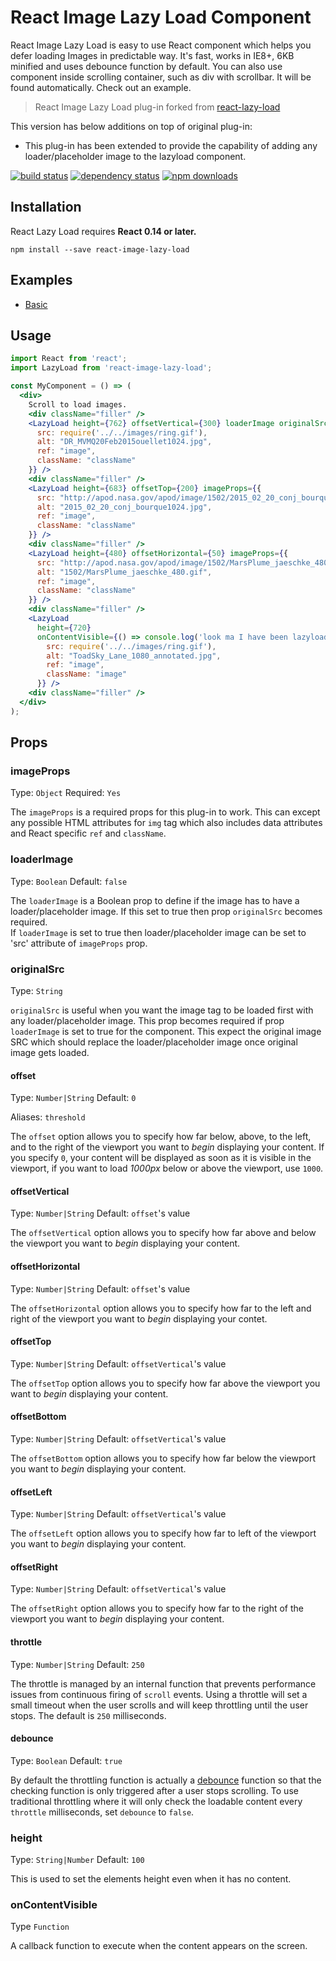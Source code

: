 React Image Lazy Load Component
=========================

React Image Lazy Load is easy to use React component which helps you defer loading Images in predictable way. It's fast, works in IE8+, 6KB minified and uses debounce function by default. You can also use component inside scrolling container, such as div with scrollbar. It will be found automatically. Check out an example.

> React Image Lazy Load plug-in forked from <a target="_blank" href="https://github.com/loktar00/react-lazy-load">react-lazy-load</a>

This version has below additions on top of original plug-in:
<ul>
  <li>This plug-in has been extended to provide the capability of adding any loader/placeholder image to the lazyload component.</li>
</ul>

[![build status](https://img.shields.io/travis/loktar00/react-lazy-load.svg?style=flat-square)](https://travis-ci.org/loktar00/react-lazy-load)
[![dependency status](https://david-dm.org/loktar00/react-lazy-load.svg?style=flat-square)](https://david-dm.org/loktar00/react-lazy-load)
[![npm downloads](https://img.shields.io/npm/dm/react-lazy-load.svg?style=flat-square)](https://www.npmjs.com/package/react-lazy-load)

## Installation
React Lazy Load requires **React 0.14 or later.**

```
npm install --save react-image-lazy-load
```

## Examples
* [Basic](https://github.com/vikash-bhardwaj/react-image-lazy-load/tree/master/examples/basic)

## Usage

```jsx
import React from 'react';
import LazyLoad from 'react-image-lazy-load';

const MyComponent = () => (
  <div>
    Scroll to load images.
    <div className="filler" />
    <LazyLoad height={762} offsetVertical={300} loaderImage originalSrc="http://apod.nasa.gov/apod/image/1502/HDR_MVMQ20Feb2015ouellet1024.jpg" imageProps={{
      src: require('../../images/ring.gif'),
      alt: "DR_MVMQ20Feb2015ouellet1024.jpg",
      ref: "image",
      className: "className"
    }} />
    <div className="filler" />
    <LazyLoad height={683} offsetTop={200} imageProps={{
      src: "http://apod.nasa.gov/apod/image/1502/2015_02_20_conj_bourque1024.jpg",
      alt: "2015_02_20_conj_bourque1024.jpg",
      ref: "image",
      className: "className"
    }} />
    <div className="filler" />
    <LazyLoad height={480} offsetHorizontal={50} imageProps={{
      src: "http://apod.nasa.gov/apod/image/1502/MarsPlume_jaeschke_480.gif",
      alt: "1502/MarsPlume_jaeschke_480.gif",
      ref: "image",
      className: "className"
    }} />
    <div className="filler" />
    <LazyLoad
      height={720}
      onContentVisible={() => console.log('look ma I have been lazyloaded!')} originalSrc="http://apod.nasa.gov/apod/image/1502/ToadSky_Lane_1080_annotated.jpg" loaderImage={true} imageProps={{
        src: require('../../images/ring.gif'),
        alt: "ToadSky_Lane_1080_annotated.jpg",
        ref: "image",
        className: "image"
      }} />
    <div className="filler" />
  </div>
);
```

## Props

### imageProps
Type: `Object` Required: `Yes`

The `imageProps` is a required props for this plug-in to work. This can except any possible HTML attributes for `img` tag which also includes data attributes and React specific `ref` and `className`.

### loaderImage
Type: `Boolean` Default: `false`

The `loaderImage` is a Boolean prop to define if the image has to have a loader/placeholder image. If this set to true then prop `originalSrc` becomes required. <br />
If `loaderImage` is set to true then loader/placeholder image can be set to 'src' attribute of `imageProps` prop.

### originalSrc
Type: `String`

`originalSrc` is useful when you want the image tag to be loaded first with any loader/placeholder image. This prop becomes required if prop `loaderImage` is set to true for the component. This expect the original image SRC which should replace the loader/placeholder image once original image gets loaded.

#### offset
Type: `Number|String` Default: `0`

Aliases: `threshold`

The `offset` option allows you to specify how far below, above, to the left, and to the right of the viewport you want to _begin_ displaying your content. If you specify `0`, your content will be displayed as soon as it is visible in the viewport, if you want to load _1000px_ below or above the viewport, use `1000`.

#### offsetVertical
Type: `Number|String` Default: `offset`'s value

The `offsetVertical` option allows you to specify how far above and below the viewport you want to _begin_ displaying your content.

#### offsetHorizontal
Type: `Number|String` Default: `offset`'s value

The `offsetHorizontal` option allows you to specify how far to the left and right of the viewport you want to _begin_ displaying your contet.

#### offsetTop
Type: `Number|String` Default: `offsetVertical`'s value

The `offsetTop` option allows you to specify how far above the viewport you want to _begin_ displaying your content.

#### offsetBottom
Type: `Number|String` Default: `offsetVertical`'s value

The `offsetBottom` option allows you to specify how far below the viewport you want to _begin_ displaying your content.

#### offsetLeft
Type: `Number|String` Default: `offsetVertical`'s value

The `offsetLeft` option allows you to specify how far to left of the viewport you want to _begin_ displaying your content.

#### offsetRight
Type: `Number|String` Default: `offsetVertical`'s value

The `offsetRight` option allows you to specify how far to the right of the viewport you want to _begin_ displaying your content.

#### throttle
Type: `Number|String` Default: `250`

The throttle is managed by an internal function that prevents performance issues from continuous firing of `scroll` events. Using a throttle will set a small timeout when the user scrolls and will keep throttling until the user stops. The default is `250` milliseconds.

#### debounce
Type: `Boolean` Default: `true`

By default the throttling function is actually a [debounce](https://lodash.com/docs#debounce) function so that the checking function is only triggered after a user stops scrolling. To use traditional throttling where it will only check the loadable content every `throttle` milliseconds, set `debounce` to `false`.

### height
Type: `String|Number` Default: `100`

This is used to set the elements height even when it has no content.

### onContentVisible
Type `Function`

A callback function to execute when the content appears on the screen.
